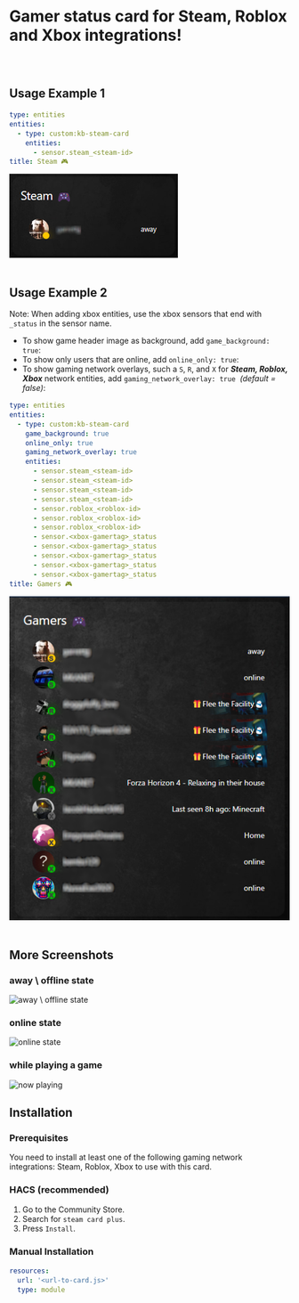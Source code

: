 
<div>
  <h3 style="font-size: 2em; font-weight: bold;">Gamer status card for <a href="https://www.home-assistant.io/integrations/steam_online/" style="text-decoration: none;">Steam</a>, <a href="https://github.com/jdeath/Roblox-Homeassistant/" style="text-decoration: none;">Roblox</a> and <a href="https://www.home-assistant.io/integrations/xbox/" style="text-decoration: none;">Xbox </a> integrations!</h3>
</div>
<br>



## Usage Example 1

```yaml
type: entities
entities:
  - type: custom:kb-steam-card
    entities:
      - sensor.steam_<steam-id>
title: Steam 🎮
```
![Single Entity](images/Single-Entity.png)
<br>
<br>


## Usage Example 2
Note: When adding xbox entities, use the xbox sensors that end with `_status` in the sensor name.
- To show game header image as background, add `game_background: true`:<br>
- To show only users that are online, add `online_only: true`:<br>
- To show gaming network overlays, such a `S`, `R`, and `X`  for <b><i>Steam, Roblox, Xbox</i></b> network entities, add `gaming_network_overlay: true`&nbsp;&nbsp;<i>(default = false)</i>:

```yaml
type: entities
entities:
  - type: custom:kb-steam-card
    game_background: true
    online_only: true
    gaming_network_overlay: true
    entities:
      - sensor.steam_<steam-id>
      - sensor.steam_<steam-id>
      - sensor.steam_<steam-id>
      - sensor.steam_<steam-id>
      - sensor.roblox_<roblox-id>
      - sensor.roblox_<roblox-id>
      - sensor.roblox_<roblox-id>
      - sensor.<xbox-gamertag>_status
      - sensor.<xbox-gamertag>_status
      - sensor.<xbox-gamertag>_status
      - sensor.<xbox-gamertag>_status
      - sensor.<xbox-gamertag>_status
title: Gamers 🎮
```
![New Screenshot](images/Screenshot1.png)
<br>
<br>

## More Screenshots


### away \ offline state

![away \ offline state](https://thatkookooguy.github.io/https-assets/screenshots/kb-steam-card-offline.jpeg)

### online state

![online state](https://thatkookooguy.github.io/https-assets/screenshots/kb-steam-card-online.jpeg)

### while playing a game

![now playing](https://thatkookooguy.github.io/https-assets/screenshots/kb-steam-card-now-playing.jpeg)

## Installation

### Prerequisites
You need to install at least one of the following gaming network integrations: <a href="https://www.home-assistant.io/integrations/steam_online/" style="text-decoration: none;">Steam</a>, <a href="https://github.com/jdeath/Roblox-Homeassistant/" style="text-decoration: none;">Roblox</a>, <a href="https://www.home-assistant.io/integrations/xbox/" style="text-decoration: none;">Xbox </a> to use with this card.

### HACS (recommended)

1. Go to the Community Store.
2. Search for `steam card plus`.
3. Press `Install`.

### Manual Installation

```yaml
resources:
  url: '<url-to-card.js>'
  type: module
```
